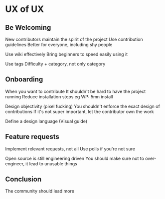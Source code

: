 UX of UX
========

Be Welcoming
------------

New contributors maintain the spirit of the project
Use contribution guidelines
Better for everyone, including shy people

Use wiki effectively
Bring beginners to speed easily using it

Use tags
Difficulty + category, not only category

Onboarding
----------

When you want to contribute
It shouldn't be hard to have the project running
Reduce installation steps
eg WP: 5mn install

Design objectivity (pixel fucking)
You shouldn't enforce the exact design of contributions
If it's not super important, let the contributor own the work

Define a design language (Visual guide)

Feature requests
----------------
Implement relevant requests, not all
Use polls if you're not sure

Open source is still engineering driven
You should make sure not to over-engineer, it lead to unusable things

Conclusion
----------

The community should lead more
